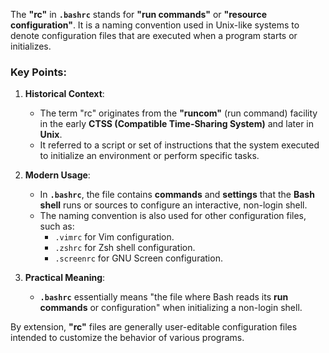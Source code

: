 The **"rc"** in **`.bashrc`** stands for **"run commands"** or **"resource configuration"**. It is a naming convention used in Unix-like systems to denote configuration files that are executed when a program starts or initializes. 

### **Key Points:**
1. **Historical Context**:
   - The term "rc" originates from the **"runcom"** (run command) facility in the early **CTSS (Compatible Time-Sharing System)** and later in **Unix**.
   - It referred to a script or set of instructions that the system executed to initialize an environment or perform specific tasks.

2. **Modern Usage**:
   - In **`.bashrc`**, the file contains **commands** and **settings** that the **Bash shell** runs or sources to configure an interactive, non-login shell.
   - The naming convention is also used for other configuration files, such as:
     - `.vimrc` for Vim configuration.
     - `.zshrc` for Zsh shell configuration.
     - `.screenrc` for GNU Screen configuration.

3. **Practical Meaning**:
   - **`.bashrc`** essentially means "the file where Bash reads its **run commands** or configuration" when initializing a non-login shell.

By extension, **"rc"** files are generally user-editable configuration files intended to customize the behavior of various programs.
